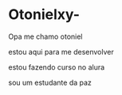 # Otonielxy-
Opa me chamo otoniel 

estou aqui para me desenvolver 

estou fazendo curso no alura 

sou um estudante da paz
